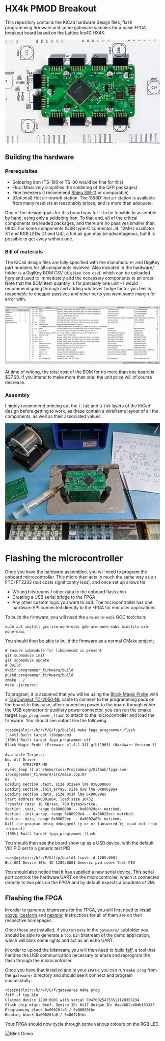 # HX4k PMOD Breakout

This repository contains the KiCad hardware design files, flash programming
firmware and some gateware samples for a basic FPGA breakout board based on the
Lattice Ice40 HX4K.

![Assembled Board](/img/hx4k_breakout_front_1000px.jpg)

## Building the hardware

### Prerequisites

- Soldering iron (TS-100 or TS-80 would be fine for this)
- Flux (Massively simplifies the soldering of the QFP packages)
- Fine tweezers (I recommend [Rhino SW-11](https://www.adafruit.com/product/3096) or comparable)
- [Optional] Hot air rework station. The '858D' hot air station is available
from many resellers at reasonably prices, and is more than adequate.

One of the design goals for this board was for it to be feasible to assemble by
hand, using only a soldering iron. To that end, all of the critical
components are leaded packages, and there are no passives smaller than 0805.
For some components (USB type-C connector J4, 12MHz oscillator X1 and RGB LEDs
D1 and U4), a hot air gun may be advantageous, but it is possible to get away
without one.

### Bill of materials

The KiCad design files are fully specified with the manufacturer and DigiKey
part numbers for all components involved. Also included in the hardware/ folder
is a DigiKey BOM CSV (`digikey_bom.csv`), which can be uploaded
[here](https://www.digikey.com/BOM/) and used to immediately add the necessary
components to an order. Note that the BOM item quantity is for _precisely_ one
unit - I would recommend going through and adding whatever fudge factor you
feel is reasonable to cheaper passives and other parts you want some margin for
error with.

![BOM View](/img/bom.png)

At time of writing, the total cost of the BOM for no more than one board is $37.60.
If you intend to make more than one, the unit price will of course decrease.

### Assembly

I highly recommend printing out the `F.Fab` and `B.Fab` layers of the KiCad
design before getting to work, as these contain a wireframe layout of all the
components, as well as their associated values.

![Board Assembly](/img/assembly.jpg)

# Flashing the microcontroller

Once you have the hardware assembled, you will need to program the onboard
microcontroller. This micro then acts in much the same way as an FTDI FT2232
(but costs significantly less), and once set up allows for

- Writing bitstreams / other data to the onboard flash chip
- Creating a USB serial bridge to the FPGA
- Any other custom logic you want to add. The microcontroller has one hardware
SPI connected directly to the FPGA for end user applications.

To build the firmware, you will need the `arm-none-eabi` GCC toolchain:

    sudo apt install gcc-arm-none-eabi gdb-arm-none-eabi binutils-arm-none-eabi

You should then be able to build the firmware as a normal CMake project:

    # Ensure submodule for libopencm3 is present
    git submodule init
    git submodule update
    # Build
    mkdir programmer_firmware/build
    pushd programmer_firmware/build
    cmake ../
    make -j$(nproc)

To program, it is assumed that you will be using the
[Black Magic Probe](https://1bitsquared.com/products/black-magic-probe)
with a
[TagConnect TC-2050-NL](https://www.tag-connect.com/product/tc2050-idc-nl-050-all)
cable to connect to the programming pads on the board. In this case, after
connecting power to the board through either the USB connector or auxiliary
power connector,  you can
run the cmake target `fpga_programmer_flash` to attach to the microcontroller
and load the firmware. You should see output like the following:

    ross@mjolnir:/h/r/P/G/f/p/build$ make fpga_programmer_flash
    [ 44%] Built target libopencm3
    [100%] Built target fpga_programmer_elf
    Black Magic Probe (Firmware v1.6.1-311-gfbf1963) (Hardware Version 3)

    Available Targets:
    No. Att Driver
     1      STM32F07 M0
    event_loop () at /home/ross/Programming/Github/fpga-swe-1/programmer_firmware/src/main.cpp:87
    87	}
    Loading section .text, size 0x29e4 lma 0x8000000
    Loading section .init_array, size 0x8 lma 0x80029e4
    Loading section .data, size 0x14 lma 0x80029ec
    Start address 0x8001e84, load size 10752
    Transfer rate: 18 KB/sec, 768 bytes/write.
    Section .text, range 0x8000000 -- 0x80029e4: matched.
    Section .init_array, range 0x80029e4 -- 0x80029ec: matched.
    Section .data, range 0x80029ec -- 0x8002a00: matched.
    Kill the program being debugged? (y or n) [answered Y; input not from terminal]
    [100%] Built target fpga_programmer_flash

You should then see the board show up as a USB device, with the default VID:PID
set to a generic test PID:

    ross@mjolnir:/h/r/P/G/f/p/build$ lsusb -d 1209:0001
    Bus 001 Device 106: ID 1209:0001 Generic pid.codes Test PID

You should also notice that it has supplied a new serial device. This serial
port controls the hardware UART on the microcontroller, which is connected
directly to two pins on the FPGA and by default expects a baudrate of 2M.

## Flashing the FPGA

In order to generate bitstreams for the FPGA, you will first need to install
[yosys](https://github.com/YosysHQ/yosys),
[icestorm](http://www.clifford.at/icestorm/)
and
[nextpnr](https://github.com/YosysHQ/nextpnr). Instructions for all of them are
on their respective homepages.

Once these are installed, if you run `make` in the `gateware/` subfolder you
should be able to generate a `top.bin` bitstream of the demo application, which
will blink some lights and act as an echo UART.

In order to upload the bitstream, you will then need to build
[faff](https://github.com/rschlaikjer/faff),
a tool that handles the USB communication necessary to erase and reprogram the
flash through the microcontroller.

Once you have that installed and in your `$PATH`, you can run `make prog` from
the `gateware/` directory and should see it connect and program successfully:

    ross@mjolnir:/h/r/P/G/f/gateware$ make prog
    faff -f top.bin
    Claimed device 1209:0001 with serial 004700254753511120303234
    Flash chip mfgr: 0xef, Device ID: 0x17 Unique ID: 0xe4682c404b163333
    Programming block 0x00020fa0 / 0x00020fbc
    Reading block 0x00020fa0 / 0x00020fbc

Your FPGA should now cycle through some various colours on the RGB LED.

![Blink Demo](/img/blink_light.gif)

